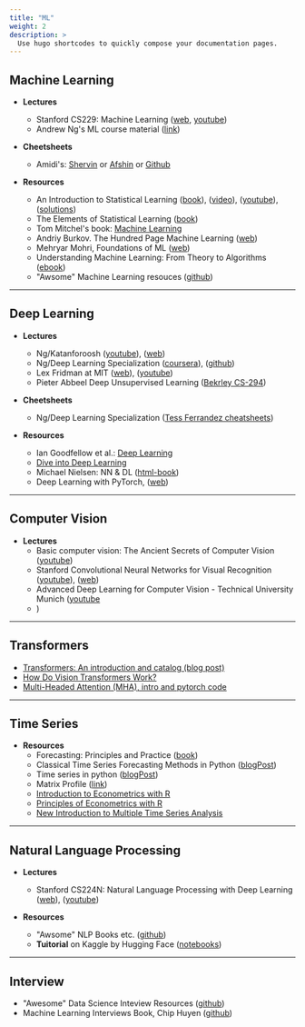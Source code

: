 ```yaml
---
title: "ML"
weight: 2
description: >
  Use hugo shortcodes to quickly compose your documentation pages.
---
```


## **Machine Learning**

- **Lectures**
  - Stanford CS229: Machine Learning ([web](http://cs229.stanford.edu/), [youtube](https://www.youtube.com/playlist?list=PLoROMvodv4rMiGQp3WXShtMGgzqpfVfbU))
  - Andrew Ng's ML course material ([link](http://www.holehouse.org/mlclass/))

- **Cheetsheets**
  - Amidi's: [Shervin](https://stanford.edu/~shervine/) or [Afshin](https://www.mit.edu/~amidi/) or [Github](https://github.com/afshinea/stanford-cs-229-machine-learning)

- **Resources**
  - An Introduction to Statistical Learning ([book](http://faculty.marshall.usc.edu/gareth-james/)), ([video](https://www.r-bloggers.com/in-depth-introduction-to-machine-learning-in-15-hours-of-expert-videos/)), ([youtube](https://www.youtube.com/channel/UC4OWDcPB1peiBXDfCSZ3h-w)), ([solutions](https://github.com/asadoughi/stat-learning))
  - The Elements of Statistical Learning ([book](https://web.stanford.edu/~hastie/ElemStatLearn/))
  - Tom Mitchel's book: [Machine Learning](http://people.sabanciuniv.edu/berrin/cs512/lectures/Book-Mitchell-onlinebook.pdf)
  - Andriy Burkov. The Hundred Page Machine Learning ([web](http://themlbook.com/))
  - Mehryar Mohri, Foundations of ML ([web](https://cs.nyu.edu/~mohri/mlbook/))
  - Understanding Machine Learning: From Theory to Algorithms ([ebook](https://www.cs.huji.ac.il/~shais/UnderstandingMachineLearning/))
  - "Awsome" Machine Learning resouces ([github](https://github.com/josephmisiti/awesome-machine-learning/blob/master/books.md))

* * *

## **Deep Learning**

- **Lectures**
  - Ng/Katanforoosh ([youtube](https://www.youtube.com/playlist?list=PLoROMvodv4rOABXSygHTsbvUz4G_YQhOb)), ([web](https://cs230.stanford.edu/))
  - Ng/Deep Learning Specialization ([coursera](https://www.coursera.org/specializations/deep-learning)), ([github](https://github.com/limberc/deeplearning.ai))
  - Lex Fridman at MIT ([web](https://deeplearning.mit.edu/)), ([youtube](https://www.youtube.com/playlist?list=PLrAXtmErZgOeiKm4sgNOknGvNjby9efdf))
  - Pieter Abbeel Deep Unsupervised Learning ([Bekrley CS-294](https://sites.google.com/view/berkeley-cs294-158-sp20/home))

- **Cheetsheets**
    - Ng/Deep Learning Specialization ([Tess Ferrandez cheatsheets](https://www.slideshare.net/TessFerrandez/notes-from-coursera-deep-learning-courses-by-andrew-ng))

- **Resources**
  - Ian Goodfellow et al.: [Deep Learning](https://www.deeplearningbook.org/)
  - [Dive into Deep Learning](https://d2l.ai/)
  - Michael Nielsen: NN & DL ([html-book](http://neuralnetworksanddeeplearning.com/))
  - Deep Learning with PyTorch, ([web](https://pytorch.org/deep-learning-with-pytorch))

* * *

## **Computer Vision**

- **Lectures**
  - Basic computer vision: The Ancient Secrets of Computer Vision ([youtube](https://www.youtube.com/playlist?list=PLjMXczUzEYcHvw5YYSU92WrY8IwhTuq7p))
  - Stanford Convolutional Neural Networks for Visual Recognition ([youtube](https://www.youtube.com/playlist?list=PL3FW7Lu3i5JvHM8ljYj-zLfQRF3EO8sYv)), ([web](http://vision.stanford.edu/teaching/cs231n/))
  - Advanced Deep Learning for Computer Vision - Technical University Munich ([youtube](https://www.youtube.com/playlist?list=PLog3nOPCjKBnjhuHMIXu4ISE4Z4f2jm39)
  - )


* * *

## **Transformers**

- [Transformers: An introduction and catalog (blog post)](https://xamat.medium.com/transformers-models-an-introduction-and-catalogue-2022-edition-2d1e9039f376)
- [How Do Vision Transformers Work?](https://paperswithcode.com/paper/how-do-vision-transformers-work-1)
- [Multi-Headed Attention (MHA), intro and pytorch code](https://nn.labml.ai/transformers/mha.html)




* * *

## **Time Series**

- **Resources**
  - Forecasting: Principles and Practice ([book](https://otexts.com/fpp2/))
  - Classical Time Series Forecasting Methods in Python ([blogPost](https://machinelearningmastery.com/time-series-forecasting-methods-in-python-cheat-sheet/))
  - Time series in python ([blogPost](https://towardsdatascience.com/time-series-analysis-in-python-an-introduction-70d5a5b1d52a))
  - Matrix Profile ([link](https://www.cs.ucr.edu/~eamonn/MatrixProfile.html))
  - [Introduction to Econometrics with R](https://www.econometrics-with-r.org/)
  - [Principles of Econometrics with  R](https://bookdown.org/ccolonescu/RPoE4/)
  - [New Introduction to Multiple Time Series Analysis](https://link.springer.com/book/10.1007/978-3-540-27752-1)


* * *

## **Natural Language Processing**

- **Lectures**
  - Stanford CS224N: Natural Language Processing with Deep Learning ([web](https://web.stanford.edu/class/cs224n/)), ([youtube](https://www.youtube.com/playlist?list=PLoROMvodv4rOhcuXMZkNm7j3fVwBBY42z))

- **Resources**
  - "Awsome" NLP Books etc. ([github](https://github.com/keon/awesome-nlp))
  - **Tuitorial** on Kaggle by Hugging Face ([notebooks](https://www.kaggle.com/funtowiczmo/notebooks)) 

* * *

## **Interview**
  - "Awesome" Data Science Inteview Resources ([github](https://github.com/alexeygrigorev/data-science-interviews/))
  - Machine Learning Interviews Book, Chip Huyen ([github](https://github.com/chiphuyen/machine-learning-systems-design/blob/master/build/build1/consolidated.pdf))